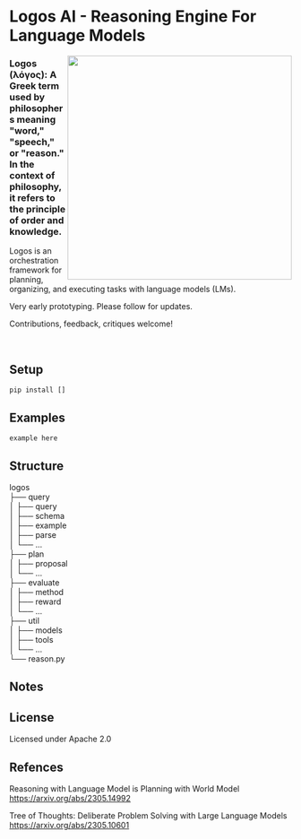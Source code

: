 # Logos AI - Reasoning Engine For Language Models  

<img src="https://github.com/peterkchung/logos-ai/blob/main/tree-of-knowledge.jpg" width="400"  align="right" />

### Logos (λόγος): A Greek term used by philosophers meaning "word," "speech," or "reason." In the context of philosophy, it refers to the principle of order and knowledge.

Logos is an orchestration framework for planning, organizing, and executing tasks with language models (LMs).

Very early prototyping. Please follow for updates.

Contributions, feedback, critiques welcome!

<br clear="right"/>

## Setup

```pip install []```


## Examples

```example here```


## Structure

logos  
├── query  
│   ├── query  
│   ├── schema  
│   ├── example  
│   ├── parse  
│   └── ...  
├── plan  
│   ├── proposal  
│   └── ...  
├── evaluate  
│   ├── method  
│   ├── reward  
│   └── ...  
├── util  
│   ├── models  
│   ├── tools  
│   └── ...    
└── reason.py  

## Notes

## License

Licensed under Apache 2.0

## Refences

Reasoning with Language Model is Planning with World Model https://arxiv.org/abs/2305.14992  

Tree of Thoughts: Deliberate Problem Solving with Large Language Models https://arxiv.org/abs/2305.10601  
